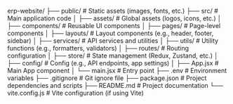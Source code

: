 
erp-website/
├── public/                  # Static assets (images, fonts, etc.)
├── src/                     # Main application code
│   ├── assets/              # Global assets (logos, icons, etc.)
│   ├── components/          # Reusable UI components
│   ├── pages/               # Page-level components
│   ├── layouts/             # Layout components (e.g., header, footer, sidebar)
│   ├── services/            # API services and utilities
│   ├── utils/               # Utility functions (e.g., formatters, validators)
│   ├── routes/              # Routing configuration
│   ├── store/               # State management (Redux, Zustand, etc.)
│   ├── config/              # Config (e.g., API endpoints, app settings)
│   ├── App.jsx              # Main App component
│   └── main.jsx             # Entry point
├── .env                     # Environment variables
├── .gitignore               # Git ignore file
├── package.json             # Project dependencies and scripts
├── README.md                # Project documentation
└── vite.config.js           # Vite configuration (if using Vite)